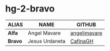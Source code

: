 # hg-2-bravo

|      ALIAS   |       NAME   |  GITHUB    |
|-------------|--------------|------------|        
|     **Alfa**    |   Angel Mavare      |  [angeljmavare](https://github.com/antoniogranadino)     |
|**Bravo**|Jesus Urdaneta	 |   [CafinaGH](https://github.com/CafinaGH)
